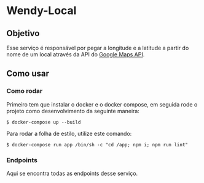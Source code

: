 # Wendy-Local

## Objetivo
Esse serviço é responsável por pegar a longitude e a latitude a partir do nome de um local através da API do [Google Maps API](https://developers.google.com/maps/documentation/?hl=pt-br).

## Como usar

### Como rodar
Primeiro tem que instalar o docker e o docker compose, em seguida rode o projeto como desenvolvimento da seguinte maneira:

```$ docker-compose up --build```

Para rodar a folha de estilo, utilize este comando:

```$ docker-compose run app /bin/sh -c "cd /app; npm i; npm run lint"```

### Endpoints

Aqui se encontra todas as endpoints desse serviço.